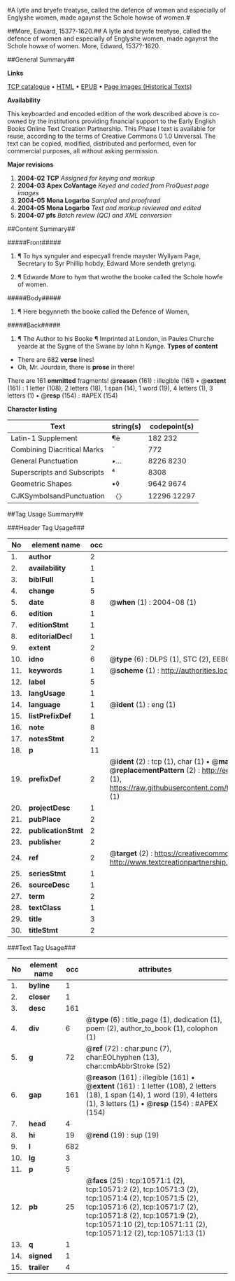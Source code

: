 #A lytle and bryefe treatyse, called the defence of women and especially of Englyshe women, made agaynst the Schole howse of women.#

##More, Edward, 1537?-1620.##
A lytle and bryefe treatyse, called the defence of women and especially of Englyshe women, made agaynst the Schole howse of women.
More, Edward, 1537?-1620.

##General Summary##

**Links**

[TCP catalogue](http://www.ota.ox.ac.uk/tcp/)  • 
[HTML](http://tei.it.ox.ac.uk/tcp/Texts-HTML/free/A07/A07676.html)  • 
[EPUB](http://tei.it.ox.ac.uk/tcp/Texts-EPUB/free/A07/A07676.epub) • 
[Page images (Historical Texts)](https://data.historicaltexts.jisc.ac.uk/view?pubId=eebo-99845657e&pageId=eebo-99845657e-10571-1)

**Availability**

This keyboarded and encoded edition of the
	       work described above is co-owned by the institutions
	       providing financial support to the Early English Books
	       Online Text Creation Partnership. This Phase I text is
	       available for reuse, according to the terms of Creative
	       Commons 0 1.0 Universal. The text can be copied,
	       modified, distributed and performed, even for
	       commercial purposes, all without asking permission.

**Major revisions**

1. __2004-02__ __TCP__ *Assigned for keying and markup*
1. __2004-03__ __Apex CoVantage__ *Keyed and coded from ProQuest page images*
1. __2004-05__ __Mona Logarbo__ *Sampled and proofread*
1. __2004-05__ __Mona Logarbo__ *Text and markup reviewed and edited*
1. __2004-07__ __pfs__ *Batch review (QC) and XML conversion*

##Content Summary##

#####Front#####

1. ¶ To hys synguler and especyall frende mayster Wyllyam Page, Secretary to Syr Phillip hobdy, Edward More sendeth gretyng.

1. ¶ Edwarde More to hym that wrothe the booke called the Schole howfe of women.

#####Body#####

1. ¶ Here begynneth the booke called the Defence of Women,

#####Back#####

1. ¶ The Author to his Booke
¶ Imprinted at London, in Paules Churche yearde at the Sygne of the Swane by Iohn h Kynge.
**Types of content**

  * There are 682 **verse** lines!
  * Oh, Mr. Jourdain, there is **prose** in there!

There are 161 **ommitted** fragments! 
 @__reason__ (161) : illegible (161)  •  @__extent__ (161) : 1 letter (108), 2 letters (18), 1 span (14), 1 word (19), 4 letters (1), 3 letters (1)  •  @__resp__ (154) : #APEX (154)

**Character listing**


|Text|string(s)|codepoint(s)|
|---|---|---|
|Latin-1 Supplement|¶è|182 232|
|Combining             Diacritical Marks|̄|772|
|General Punctuation|•…|8226 8230|
|Superscripts             and Subscripts|⁴|8308|
|Geometric Shapes|▪◊|9642 9674|
|CJKSymbolsandPunctuation|〈〉|12296 12297|

##Tag Usage Summary##

###Header Tag Usage###

|No|element name|occ|attributes|
|---|---|---|---|
|1.|__author__|2||
|2.|__availability__|1||
|3.|__biblFull__|1||
|4.|__change__|5||
|5.|__date__|8| @__when__ (1) : 2004-08 (1)|
|6.|__edition__|1||
|7.|__editionStmt__|1||
|8.|__editorialDecl__|1||
|9.|__extent__|2||
|10.|__idno__|6| @__type__ (6) : DLPS (1), STC (2), EEBO-CITATION (1), PROQUEST (1), VID (1)|
|11.|__keywords__|1| @__scheme__ (1) : http://authorities.loc.gov/ (1)|
|12.|__label__|5||
|13.|__langUsage__|1||
|14.|__language__|1| @__ident__ (1) : eng (1)|
|15.|__listPrefixDef__|1||
|16.|__note__|8||
|17.|__notesStmt__|2||
|18.|__p__|11||
|19.|__prefixDef__|2| @__ident__ (2) : tcp (1), char (1)  •  @__matchPattern__ (2) : ([0-9\-]+):([0-9IVX]+) (1), (.+) (1)  •  @__replacementPattern__ (2) : http://eebo.chadwyck.com/downloadtiff?vid=$1&page=$2 (1), https://raw.githubusercontent.com/textcreationpartnership/Texts/master/tcpchars.xml#$1 (1)|
|20.|__projectDesc__|1||
|21.|__pubPlace__|2||
|22.|__publicationStmt__|2||
|23.|__publisher__|2||
|24.|__ref__|2| @__target__ (2) : https://creativecommons.org/publicdomain/zero/1.0/ (1), http://www.textcreationpartnership.org/docs/. (1)|
|25.|__seriesStmt__|1||
|26.|__sourceDesc__|1||
|27.|__term__|2||
|28.|__textClass__|1||
|29.|__title__|3||
|30.|__titleStmt__|2||


###Text Tag Usage###

|No|element name|occ|attributes|
|---|---|---|---|
|1.|__byline__|1||
|2.|__closer__|1||
|3.|__desc__|161||
|4.|__div__|6| @__type__ (6) : title_page (1), dedication (1), poem (2), author_to_book (1), colophon (1)|
|5.|__g__|72| @__ref__ (72) : char:punc (7), char:EOLhyphen (13), char:cmbAbbrStroke (52)|
|6.|__gap__|161| @__reason__ (161) : illegible (161)  •  @__extent__ (161) : 1 letter (108), 2 letters (18), 1 span (14), 1 word (19), 4 letters (1), 3 letters (1)  •  @__resp__ (154) : #APEX (154)|
|7.|__head__|4||
|8.|__hi__|19| @__rend__ (19) : sup (19)|
|9.|__l__|682||
|10.|__lg__|3||
|11.|__p__|5||
|12.|__pb__|25| @__facs__ (25) : tcp:10571:1 (2), tcp:10571:2 (2), tcp:10571:3 (2), tcp:10571:4 (2), tcp:10571:5 (2), tcp:10571:6 (2), tcp:10571:7 (2), tcp:10571:8 (2), tcp:10571:9 (2), tcp:10571:10 (2), tcp:10571:11 (2), tcp:10571:12 (2), tcp:10571:13 (1)|
|13.|__q__|1||
|14.|__signed__|1||
|15.|__trailer__|4||
